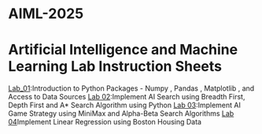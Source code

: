 # AIML-2025
# Artificial Intelligence and Machine Learning Lab Instruction Sheets
[Lab_01](https://github.com/goliharini19/AIML-2025/blob/main/lab%2001.ipynb):Introduction to Python Packages - Numpy , Pandas , Matplotlib , and Access to Data Sources
[Lab 02](https://github.com/goliharini19/AIML-2025/blob/main/Lab%2002.ipynb):Implement AI Search using Breadth First, Depth First and A* Search Algorithm using Python
[Lab 03](https://github.com/goliharini19/AIML-2025/blob/main/Lab03.ipynb):Implement AI Game Strategy using MiniMax and Alpha-Beta Search Algorithms
[Lab 04](https://github.com/goliharini19/AIML-2025/blob/main/Lab%2004.ipynb)Implement Linear Regression using Boston Housing Data
